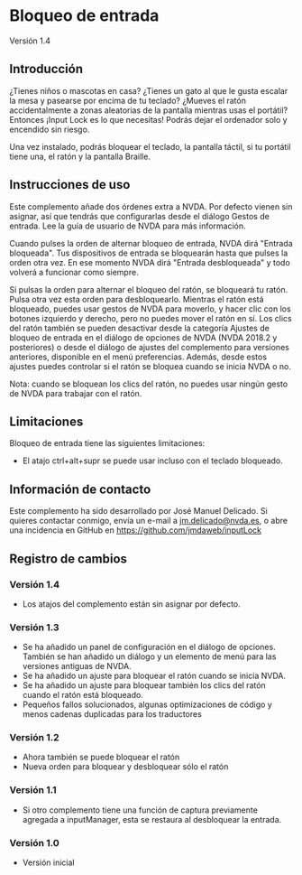 # Bloqueo de entrada
Versión 1.4

## Introducción

¿Tienes niños o mascotas en casa? ¿Tienes un gato al que le gusta escalar la mesa y pasearse por encima de tu teclado? ¿Mueves el ratón accidentalmente a zonas aleatorias de la pantalla mientras usas el portátil? Entonces ¡Input Lock es lo que necesitas! Podrás dejar el ordenador solo y encendido sin riesgo.

Una vez instalado, podrás bloquear el teclado, la pantalla táctil, si tu portátil tiene una, el ratón y la pantalla Braille.

## Instrucciones de uso

Este complemento añade dos órdenes extra a NVDA. Por defecto vienen sin asignar, así que tendrás que configurarlas desde el diálogo Gestos de entrada. Lee la guía de usuario de NVDA para más información.

Cuando pulses la orden de alternar bloqueo de entrada, NVDA dirá "Entrada bloqueada". Tus dispositivos de entrada se bloquearán hasta que pulses la orden otra vez. En ese momento NVDA dirá "Entrada desbloqueada" y todo volverá a funcionar como siempre.

Si pulsas la orden para alternar el bloqueo del ratón, se bloqueará tu ratón. Pulsa otra vez esta orden para desbloquearlo. Mientras el ratón está bloqueado, puedes usar gestos de NVDA para moverlo, y hacer clic con los botones izquierdo y derecho, pero no puedes mover el ratón en sí. Los clics del ratón también se pueden desactivar desde la categoría Ajustes de bloqueo de entrada en el diálogo de opciones de NVDA (NVDA 2018.2 y posteriores) o desde el diálogo de ajustes del complemento para versiones anteriores, disponible en el menú preferencias. Además, desde estos ajustes puedes controlar si el ratón se bloquea cuando se inicia NVDA o no.

Nota: cuando se bloquean los clics del ratón, no puedes usar ningún gesto de NVDA para trabajar con el ratón.

## Limitaciones

Bloqueo de entrada tiene las siguientes limitaciones:

* El atajo ctrl+alt+supr se puede usar incluso con el teclado bloqueado.

## Información de contacto

Este complemento ha sido desarrollado por José Manuel Delicado. Si quieres contactar conmigo, envía un e-mail a jm.delicado@nvda.es, o abre una incidencia en GitHub en https://github.com/jmdaweb/inputLock

## Registro de cambios

### Versión 1.4

* Los atajos del complemento están sin asignar por defecto.

### Versión 1.3

* Se ha añadido un panel de configuración en el diálogo de opciones. También se han añadido un diálogo y un elemento de menú para las versiones antiguas de NVDA.
* Se ha añadido un ajuste para bloquear el ratón cuando se inicia NVDA.
* Se ha añadido un ajuste para bloquear también los clics del ratón cuando el ratón está bloqueado.
* Pequeños fallos solucionados, algunas optimizaciones de código y menos cadenas duplicadas para los traductores

### Versión 1.2

* Ahora también se puede bloquear el ratón
* Nueva orden para bloquear y desbloquear sólo el ratón

### Versión 1.1

* Si otro complemento tiene una función de captura previamente agregada a inputManager, esta se restaura al desbloquear la entrada.

### Versión 1.0

* Versión inicial

